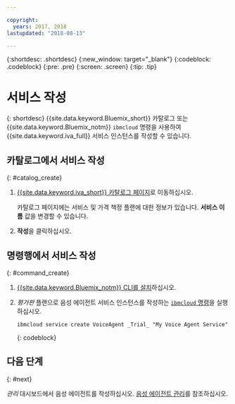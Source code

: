 ```yaml
---

copyright:
  years: 2017, 2018
lastupdated: "2018-08-13"

---
```


{:shortdesc: .shortdesc}
{:new_window: target="_blank"}
{:codeblock: .codeblock}
{:pre: .pre}
{:screen: .screen}
{:tip: .tip}


# 서비스 작성

{: shortdesc}
{{site.data.keyword.Bluemix_short}} 카탈로그 또는 {{site.data.keyword.Bluemix_notm}} `ibmcloud` 명령을 사용하여 {{site.data.keyword.iva_full}} 서비스 인스턴스를 작성할 수 있습니다.

## 카탈로그에서 서비스 작성
{: #catalog_create}

1. [{{site.data.keyword.iva_short}} 카탈로그 페이지](https://console.bluemix.net/catalog/services/voice-agent-with-watson)로 이동하십시오.

   카탈로그 페이지에는 서비스 및 가격 책정 플랜에 대한 정보가 있습니다. **서비스 이름** 값을 변경할 수 있습니다.

2. **작성**을 클릭하십시오.

## 명령행에서 서비스 작성
{: #command_create}

1. [{{site.data.keyword.Bluemix_notm}} CLI를 설치](../../cli/index.html#overview)하십시오. 

2. _평가판_ 플랜으로 음성 에이전트 서비스 인스턴스를 작성하는 [`ibmcloud` 명령](../../cli/idt/commands.html#idt-cli)을 실행하십시오. 

   ```
   ibmcloud service create VoiceAgent _Trial_ "My Voice Agent Service"
   ```
   {: codeblock}

## 다음 단계
{: #next}

_관리_ 대시보드에서 음성 에이전트를 작성하십시오. [음성 에이전트 관리](managing.html)를 참조하십시오.
